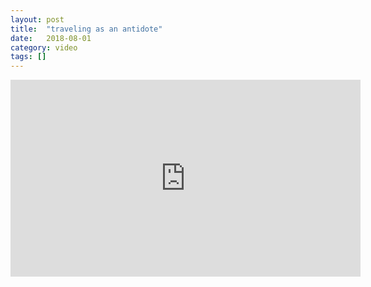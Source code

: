 ```yaml
---
layout: post
title:  "traveling as an antidote"
date:   2018-08-01
category: video
tags: []
---
```


<iframe width="560" height="315" src="https://www.youtube.com/embed/lFePBA--Xe8" frameborder="0" allow="accelerometer; autoplay; encrypted-media; gyroscope; picture-in-picture" allowfullscreen></iframe>